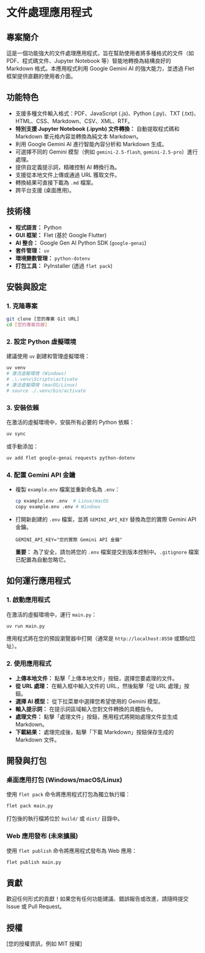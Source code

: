 # 文件處理應用程式

## 專案簡介
這是一個功能強大的文件處理應用程式，旨在幫助使用者將多種格式的文件（如 PDF、程式碼文件、Jupyter Notebook 等）智能地轉換為結構良好的 Markdown 格式。本應用程式利用 Google Gemini AI 的強大能力，並透過 Flet 框架提供直觀的使用者介面。

## 功能特色
- 支援多種文件輸入格式：PDF、JavaScript (.js)、Python (.py)、TXT (.txt)、HTML、CSS、Markdown、CSV、XML、RTF。
- **特別支援 Jupyter Notebook (.ipynb) 文件轉換：** 自動提取程式碼和 Markdown 單元格內容並轉換為純文本 Markdown。
- 利用 Google Gemini AI 進行智能內容分析和 Markdown 生成。
- 可選擇不同的 Gemini 模型（例如 `gemini-2.5-flash`, `gemini-2.5-pro`）進行處理。
- 提供自定義提示詞，精確控制 AI 轉換行為。
- 支援從本地文件上傳或通過 URL 獲取文件。
- 轉換結果可直接下載為 `.md` 檔案。
- 跨平台支援 (桌面應用)。

## 技術棧
- **程式語言：** Python
- **GUI 框架：** Flet (基於 Google Flutter)
- **AI 整合：** Google Gen AI Python SDK (`google-genai`)
- **套件管理：** `uv`
- **環境變數管理：** `python-dotenv`
- **打包工具：** PyInstaller (透過 `flet pack`)

## 安裝與設定

### 1. 克隆專案
```bash
git clone [您的專案 Git URL]
cd [您的專案目錄]
```

### 2. 設定 Python 虛擬環境
建議使用 `uv` 創建和管理虛擬環境：
```bash
uv venv
# 激活虛擬環境 (Windows)
# .\.venv\Scripts\activate
# 激活虛擬環境 (macOS/Linux)
# source ./.venv/bin/activate
```

### 3. 安裝依賴
在激活的虛擬環境中，安裝所有必要的 Python 依賴：
```bash
uv sync
```
或手動添加：
```bash
uv add flet google-genai requests python-dotenv
```

### 4. 配置 Gemini API 金鑰
- 複製 `example.env` 檔案並重新命名為 `.env`：
  ```bash
  cp example.env .env  # Linux/macOS
  copy example.env .env # Windows
  ```
- 打開新創建的 `.env` 檔案，並將 `GEMINI_API_KEY` 替換為您的實際 Gemini API 金鑰。
  ```
  GEMINI_API_KEY="您的實際 Gemini API 金鑰"
  ```
  **重要：** 為了安全，請勿將您的 `.env` 檔案提交到版本控制中。`.gitignore` 檔案已配置為自動忽略它。

## 如何運行應用程式

### 1. 啟動應用程式
在激活的虛擬環境中，運行 `main.py`：
```bash
uv run main.py
```
應用程式將在您的預設瀏覽器中打開（通常是 `http://localhost:8550` 或類似位址）。

### 2. 使用應用程式
- **上傳本地文件：** 點擊「上傳本地文件」按鈕，選擇您要處理的文件。
- **從 URL 處理：** 在輸入框中輸入文件的 URL，然後點擊「從 URL 處理」按鈕。
- **選擇 AI 模型：** 從下拉菜單中選擇您希望使用的 Gemini 模型。
- **輸入提示詞：** 在提示詞區域輸入您對文件轉換的具體指令。
- **處理文件：** 點擊「處理文件」按鈕，應用程式將開始處理文件並生成 Markdown。
- **下載結果：** 處理完成後，點擊「下載 Markdown」按鈕保存生成的 Markdown 文件。

## 開發與打包

### 桌面應用打包 (Windows/macOS/Linux)
使用 `flet pack` 命令將應用程式打包為獨立執行檔：
```bash
flet pack main.py
```
打包後的執行檔將位於 `build/` 或 `dist/` 目錄中。

### Web 應用發布 (未來擴展)
使用 `flet publish` 命令將應用程式發布為 Web 應用：
```bash
flet publish main.py
```

## 貢獻
歡迎任何形式的貢獻！如果您有任何功能建議、錯誤報告或改進，請隨時提交 Issue 或 Pull Request。

## 授權
[您的授權資訊，例如 MIT 授權]